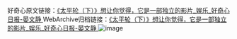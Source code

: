 好奇心原文链接：[《太平轮（下）》想让你觉得，它是一部独立的影片_娱乐_好奇心日报-晏文静 ](https://www.qdaily.com/articles/12475.html)
WebArchive归档链接：[《太平轮（下）》想让你觉得，它是一部独立的影片_娱乐_好奇心日报-晏文静 ](http://web.archive.org/web/20190623172724/https://www.qdaily.com/articles/12475.html)
![image](http://ww3.sinaimg.cn/large/007d5XDply1g3x0w4c3faj30u02yx4qp)